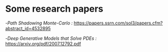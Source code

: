 # Some research papers

-*Path Shadowing Monte-Carlo :*  https://papers.ssrn.com/sol3/papers.cfm?abstract_id=4532895

-*Deep Generative Models that Solve PDEs :* https://arxiv.org/pdf/2007.12792.pdf
